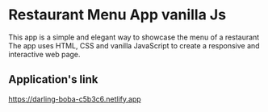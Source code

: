 # Restaurant Menu App vanilla Js

This app is a simple and elegant way to showcase the menu of a restaurant The app uses HTML, CSS and vanilla JavaScript to create a responsive and interactive web page.

## Application's link

https://darling-boba-c5b3c6.netlify.app
